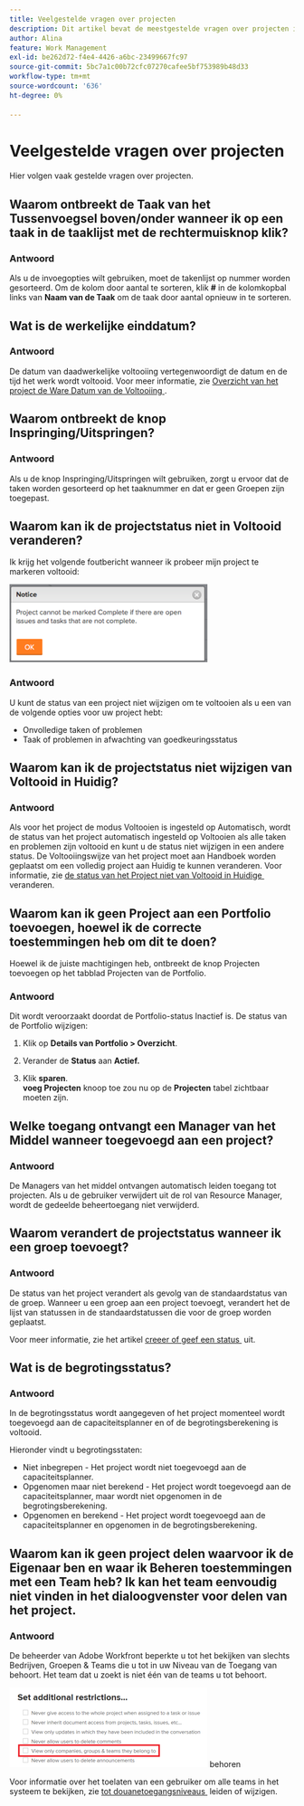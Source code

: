 ```yaml
---
title: Veelgestelde vragen over projecten
description: Dit artikel bevat de meestgestelde vragen over projecten in Adobe Workfront.
author: Alina
feature: Work Management
exl-id: be262d72-f4e4-4426-a6bc-23499667fc97
source-git-commit: 5bc7a1c00b72cfc07270cafee5bf753989b48d33
workflow-type: tm+mt
source-wordcount: '636'
ht-degree: 0%

---
```


# Veelgestelde vragen over projecten

Hier volgen vaak gestelde vragen over projecten.

## Waarom ontbreekt de Taak van het Tussenvoegsel boven/onder wanneer ik op een taak in de taaklijst met de rechtermuisknop klik?

### Antwoord

Als u de invoegopties wilt gebruiken, moet de takenlijst op nummer worden gesorteerd. Om de kolom door aantal te sorteren, klik **#** in de kolomkopbal links van **Naam van de Taak** om de taak door aantal opnieuw in te sorteren.

## Wat is de werkelijke einddatum?

### Antwoord

De datum van daadwerkelijke voltooiing vertegenwoordigt de datum en de tijd het werk wordt voltooid. Voor meer informatie, zie [&#x200B; Overzicht van het project de Ware Datum van de Voltooiing &#x200B;](../../../manage-work/projects/planning-a-project/project-actual-completion-date.md).

## Waarom ontbreekt de knop Inspringing/Uitspringen?

### Antwoord

Als u de knop Inspringing/Uitspringen wilt gebruiken, zorgt u ervoor dat de taken worden gesorteerd op het taaknummer en dat er geen Groepen zijn toegepast.

## Waarom kan ik de projectstatus niet in Voltooid veranderen?

Ik krijg het volgende foutbericht wanneer ik probeer mijn project te markeren voltooid:

![&#x200B; Project_FAQ_Complete_Error_message.png &#x200B;](assets/project-faq-complete-error-message-350x138.png)

### Antwoord

U kunt de status van een project niet wijzigen om te voltooien als u een van de volgende opties voor uw project hebt:

* Onvolledige taken of problemen
* Taak of problemen in afwachting van goedkeuringsstatus

## Waarom kan ik de projectstatus niet wijzigen van Voltooid in Huidig?

### Antwoord

Als voor het project de modus Voltooien is ingesteld op Automatisch, wordt de status van het project automatisch ingesteld op Voltooien als alle taken en problemen zijn voltooid en kunt u de status niet wijzigen in een andere status. De Voltooiingswijze van het project moet aan Handboek worden geplaatst om een volledig project aan Huidig te kunnen veranderen. Voor informatie, zie [&#x200B; de status van het Project niet van Voltooid in Huidige &#x200B;](../../../manage-work/projects/tips-tricks-and-troubleshooting/project-status-does-not-change-from-complete-to-current.md) veranderen.

## Waarom kan ik geen Project aan een Portfolio toevoegen, hoewel ik de correcte toestemmingen heb om dit te doen?

Hoewel ik de juiste machtigingen heb, ontbreekt de knop Projecten toevoegen op het tabblad Projecten van de Portfolio.

### Antwoord

Dit wordt veroorzaakt doordat de Portfolio-status Inactief is. De status van de Portfolio wijzigen:

1. Klik op **Details van Portfolio > Overzicht**.
1. Verander de **Status** aan **Actief.**

1. Klik **sparen**.\
   **voeg Projecten** knoop toe zou nu op de **Projecten** tabel zichtbaar moeten zijn.

## Welke toegang ontvangt een Manager van het Middel wanneer toegevoegd aan een project?

### Antwoord

De Managers van het middel ontvangen automatisch leiden toegang tot projecten. Als u de gebruiker verwijdert uit de rol van Resource Manager, wordt de gedeelde beheertoegang niet verwijderd.

## Waarom verandert de projectstatus wanneer ik een groep toevoegt?

### Antwoord

De status van het project verandert als gevolg van de standaardstatus van de groep. Wanneer u een groep aan een project toevoegt, verandert het de lijst van statussen in de standaardstatussen die voor de groep worden geplaatst.

Voor meer informatie, zie het artikel [&#x200B; creeer of geef een status &#x200B;](../../../administration-and-setup/customize-workfront/creating-custom-status-and-priority-labels/create-or-edit-a-status.md) uit.

## Wat is de begrotingsstatus?

### Antwoord

In de begrotingsstatus wordt aangegeven of het project momenteel wordt toegevoegd aan de capaciteitsplanner en of de begrotingsberekening is voltooid.

Hieronder vindt u begrotingsstaten:

* Niet inbegrepen - Het project wordt niet toegevoegd aan de capaciteitsplanner.
* Opgenomen maar niet berekend - Het project wordt toegevoegd aan de capaciteitsplanner, maar wordt niet opgenomen in de begrotingsberekening.
* Opgenomen en berekend - Het project wordt toegevoegd aan de capaciteitsplanner en opgenomen in de begrotingsberekening.

## Waarom kan ik geen project delen waarvoor ik de Eigenaar ben en waar ik Beheren toestemmingen met een Team heb? Ik kan het team eenvoudig niet vinden in het dialoogvenster voor delen van het project.

### Antwoord

De beheerder van Adobe Workfront beperkte u tot het bekijken van slechts Bedrijven, Groepen &amp; Teams die u tot in uw Niveau van de Toegang van behoort. Het team dat u zoekt is niet één van de teams u tot behoort.

![&#x200B; slechts teams van de Mening, groepen, bedrijven zij tot &#x200B;](assets/view-only-team-groups-companies-they-belong-to-350x141.png) behoren

Voor informatie over het toelaten van een gebruiker om alle teams in het systeem te bekijken, zie [&#x200B; tot douanetoegangsniveaus &#x200B;](../../../administration-and-setup/add-users/configure-and-grant-access/create-modify-access-levels.md) leiden of wijzigen.
